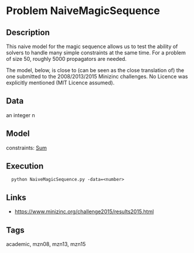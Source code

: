 # Problem NaiveMagicSequence
## Description
This naive model for the magic sequence allows us to test the ability of solvers to handle many simple constraints at the same time.
For a problem of size 50, roughly 5000 propagators are needed.

The model, below, is close to (can be seen as the close translation of) the one submitted to the 2008/2013/2015 Minizinc challenges.
No Licence was explicitly mentioned (MIT Licence assumed).

## Data
  an integer n

## Model
  constraints: [Sum](http://pycsp.org/documentation/constraints/Sum)

## Execution
```
  python NaiveMagicSequence.py -data=<number>
```

## Links
  - https://www.minizinc.org/challenge2015/results2015.html

## Tags
  academic, mzn08, mzn13, mzn15
